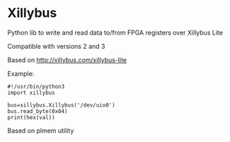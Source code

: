 # Xillybus
Python lib to write and read data to/from FPGA registers over Xillybus Lite

Compatible with versions 2 and 3

Based on http://xillybus.com/xillybus-lite

Example:

```
#!/usr/bin/python3
import xillybus

bus=xillybus.Xillybus('/dev/uio0')
bus.read_byte(0x04)
print(hex(val))
```

Based on plmem utility
